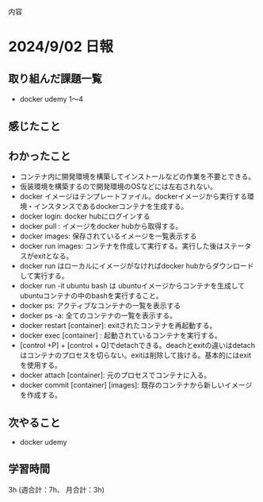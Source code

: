 内容
# 2024/9/02 日報
## 取り組んだ課題一覧
+ docker udemy 1〜4

## 感じたこと

## わかったこと
+ コンテナ内に開発環境を構築してインストールなどの作業を不要とできる。
+ 仮装環境を構築するので開発環境のOSなどには左右されない。
+ docker イメージはテンプレートファイル。dockerイメージから実行する環境・インスタンスであるdockerコンテナを生成する。
+ docker login: docker hubにログインする
+ docker pull <image>: イメージをdocker hubから取得する。
+ docker images: 保存されているイメージを一覧表示する
+ docker run images: コンテナを作成して実行する。実行した後はステータスがexitとなる。
+ docker run はローカルにイメージがなければdocker hubからダウンロードして実行する。
+ docker run -it ubuntu bash は ubuntuイメージからコンテナを生成してubuntuコンテナの中のbashを実行すること。
+ docker ps: アクティブなコンテナの一覧を表示する
+ docker ps -a: 全てのコンテナの一覧を表示する。 
+ docker restart [container]: exitされたコンテナを再起動する。
+ docker exec [container] : 起動されているコンテナを実行する。
+ [control +P] + [control + Q]でdetachできる。deachとexitの違いはdetachはコンテナのプロセスを切らない。exitは削除して抜ける。基本的にはexitを使用する。
+ docker attach [container]: 元のプロセスでコンテナに入る。
+ docker commit [container] [images]: 既存のコンテナから新しいイメージを作成する。
 
## 次やること
+ docker udemy

## 学習時間
3h (週合計：7h、 月合計：3h)